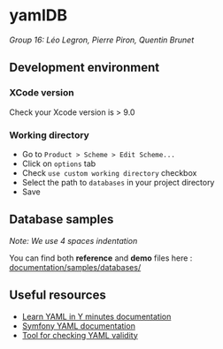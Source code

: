 # yamlDB

*Group 16: Léo Legron, Pierre Piron, Quentin Brunet*

## Development environment

### XCode version

Check your Xcode version is > 9.0

### Working directory

- Go to `Product > Scheme > Edit Scheme...`
- Click on `options` tab
- Check `use custom working directory` checkbox
- Select the path to `databases` in your project directory
- Save

## Database samples

*Note: We use 4 spaces indentation*

You can find both **reference** and **demo** files here : [documentation/samples/databases/](documentation/samples/databases/)

## Useful resources 

- [Learn YAML in Y minutes documentation](https://learnxinyminutes.com/docs/fr-fr/yaml-fr/)
- [Symfony YAML documentation](http://symfony.com/doc/current/components/yaml/yaml_format.html)
- [Tool for checking YAML validity](http://www.yamllint.com/)


